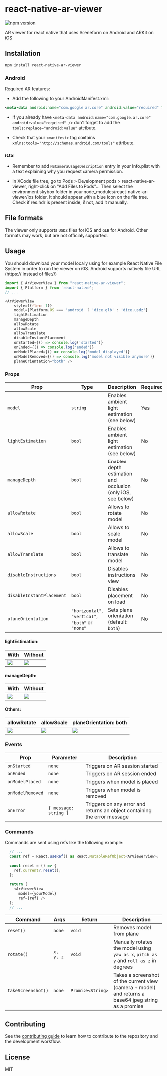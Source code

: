# react-native-ar-viewer
[![npm version](https://img.shields.io/npm/v/react-native-ar-viewer.svg)](https://www.npmjs.com/package/react-native-ar-viewer)

AR viewer for react native that uses Sceneform on Android and ARKit on iOS

## Installation

```sh
npm install react-native-ar-viewer
```

### Android
Required AR features:

- Add the following to your AndroidManifest.xml:

```xml
<meta-data android:name="com.google.ar.core" android:value="required" tools:replace="android:value" />
```

- If you already have `<meta-data android:name="com.google.ar.core" android:value="required" />` don't forget to add the `tools:replace="android:value"` attribute.

- Check that your `<manifest>` tag contains `xmlns:tools="http://schemas.android.com/tools"` attribute.

### iOS
- Remember to add `NSCameraUsageDescription` entry in your Info.plist with a text explaining why you request camera permission.

- In XCode file tree, go to Pods > Development pods > react-native-ar-viewer, right-click on "Add Files to Pods"... Then select the environment.skybox folder in your node_modules/react-native-ar-viewer/ios folder. It should appear with a blue icon on the file tree. Check if res.hdr is present inside, if not, add it manually.

## File formats
The viewer only supports `USDZ` files for iOS and `GLB` for Android. Other formats may work, but are not officialy supported.

## Usage

You should download your model locally using for example React Native File System in order to run the viewer on iOS. Android supports natively file URL (https:// instead of file://)

```js
import { ArViewerView } from "react-native-ar-viewer";
import { Platform } from 'react-native';
// ...

<ArViewerView 
    style={{flex: 1}}
    model={Platform.OS === 'android' ? 'dice.glb' : 'dice.usdz'}
    lightEstimation
    manageDepth
    allowRotate
    allowScale
    allowTranslate
    disableInstantPlacement
    onStarted={() => console.log('started')}
    onEnded={() => console.log('ended')}
    onModelPlaced={() => console.log('model displayed')}
    onModelRemoved={() => console.log('model not visible anymore')}
    planeOrientation="both" />
```

### Props

| Prop | Type | Description | Required |
|---|---|---|---|
| `model`| `string` | Enables ambient light estimation (see below) | Yes |
| `lightEstimation`| `bool` | Enables ambient light estimation (see below) | No |
| `manageDepth` | `bool` | Enables depth estimation and occlusion (only iOS, see below) | No |
| `allowRotate` | `bool` | Allows to rotate model | No |
| `allowScale` | `bool` | Allows to scale model | No |
| `allowTranslate` | `bool` | Allows to translate model | No |
| `disableInstructions` | `bool` | Disables instructions view | No |
| `disableInstantPlacement` | `bool` | Disables placement on load | No |
| `planeOrientation` | `"horizontal"`, `"vertical"`, `"both"` or `"none"` | Sets plane orientation (default: `both`) | No |

#### lightEstimation:

| With | Without |
|---|---|
|![](https://raw.githubusercontent.com/riderodd/react-native-ar/main/docs/light.jpg)|![](https://raw.githubusercontent.com/riderodd/react-native-ar/main/docs/no-light.jpg)|

#### manageDepth:

| With | Without |
|---|---|
|![](https://raw.githubusercontent.com/riderodd/react-native-ar/main/docs/depth.jpg)|![](https://raw.githubusercontent.com/riderodd/react-native-ar/main/docs/no-depth.jpg)|

#### Others:

| allowRotate | allowScale | planeOrientation: both |
|---|---|---|
|![](https://raw.githubusercontent.com/riderodd/react-native-ar/main/docs/rotate.gif)|![](https://raw.githubusercontent.com/riderodd/react-native-ar/main/docs/scale.gif)|![](https://raw.githubusercontent.com/riderodd/react-native-ar/main/docs/planeOrientation.gif)|

### Events

| Prop | Parameter | Description |
|---|---|---|
| `onStarted` | `none` | Triggers on AR session started |
| `onEnded` | `none` | Triggers on AR session ended |
| `onModelPlaced` | `none` | Triggers when model is placed |
| `onModelRemoved` | `none` | Triggers when model is removed |
| `onError` | `{ message: string }` | Triggers on any error and returns an object containing the error message |

### Commands

Commands are sent using refs like the following example:

```js
  // ...
  const ref = React.useRef() as React.MutableRefObject<ArViewerView>;
  
  const reset = () => {
    ref.current?.reset();
  };
  
  return (
    <ArViewerView
      model={yourModel}
      ref={ref} />
  );
  // ...
```

| Command | Args | Return | Description |
|---|---|---|---|
| `reset()` | `none` | `void` | Removes model from plane |
| `rotate()` | `x, y, z` | `void` | Manually rotates the model using `yaw as x`, `pitch as y` and `roll as z` in degrees |
| `takeScreenshot()` | `none` | `Promise<String>` | Takes a screenshot of the current view (camera + model) and returns a base64 jpeg string as a promise |

## Contributing

See the [contributing guide](CONTRIBUTING.md) to learn how to contribute to the repository and the development workflow.

## License

MIT
